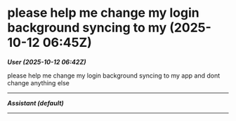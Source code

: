 <!-- Generated by SpecStory -->

<!-- cursor Session 0b162e19-b82c-4e6b-8528-fa7b6c263df5 (2025-10-12 06:45Z) -->

# please help me change my login background syncing to my (2025-10-12 06:45Z)

_**User (2025-10-12 06:42Z)**_

please help me change my login background syncing to my app and dont change anything else

---

_**Assistant (default)**_



---


